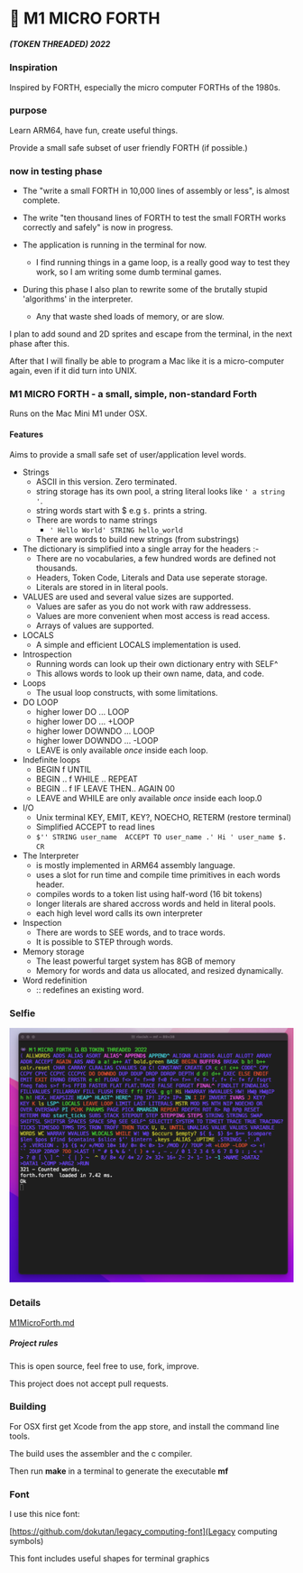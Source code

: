 # 👾 M1 MICRO FORTH  

##### (TOKEN THREADED) 2022

### Inspiration

Inspired by FORTH, especially the micro computer FORTHs of the 1980s.

### purpose

Learn ARM64, have fun, create useful things.

Provide a small safe subset of user friendly FORTH (if possible.)

### now in testing phase

- The "write a small FORTH in 10,000 lines of assembly or less", is almost complete.

- The write "ten thousand lines of FORTH to test the small FORTH works correctly and safely" is now in progress.

- The application is running in the terminal for now.

    - I find running things in a game loop, is a really good way to test they work, so I am writing some dumb terminal games.

- During this phase I also plan to rewrite some of the brutally stupid 'algorithms' in the interpreter.
    - Any that waste shed loads of memory, or are slow.

I plan to add sound and 2D sprites and escape from the terminal, in the next phase after this.

After that I will finally be able to program a Mac like it is a micro-computer again, even if it did turn into UNIX.


###  M1 MICRO FORTH - a small, simple, non-standard Forth

Runs on the Mac Mini M1 under OSX.

#### Features 


Aims to provide a small safe set of user/application level words.

- Strings  
    - ASCII in this version. Zero terminated.
    - string storage has its own pool, a string literal looks like  `' a string '`. 
    - string words start with $ e.g ```$.``` prints a string.
    - There are words to name strings
        - ```' Hello World' STRING hello_world```
    - There are words to build new strings (from substrings)
- The dictionary is simplified into a single array for the headers :-
    - There are no vocabularies, a few hundred words are defined not thousands.
    - Headers, Token Code, Literals and Data use seperate storage.
    - Literals are stored in in literal pools.
- VALUES are used and several value sizes are supported.
    - Values are safer as you do not work with raw addressess.
    - Values are more convenient when most access is read access.
    - Arrays of values are supported.
- LOCALS 
    - A simple and efficient LOCALS implementation is used.
- Introspection
    - Running words can look up their own dictionary entry with SELF^  
    - This allows words to look up their own name, data, and code.
- Loops
    - The usual loop constructs, with some limitations.
- DO LOOP
    - higher lower DO ... LOOP 
    - higher lower DO ... +LOOP
    - higher lower DOWNDO ... LOOP
    - higher lower DOWNDO ... -LOOP
    - LEAVE  is only available *once* inside each loop.
- Indefinite loops
    - BEGIN f UNTIL
    - BEGIN .. f WHILE .. REPEAT
    - BEGIN .. f IF LEAVE THEN.. AGAIN 00
    - LEAVE and WHILE are only available *once* inside each loop.0
- I/O
    - Unix terminal KEY, EMIT, KEY?, NOECHO, RETERM (restore terminal)
    - Simplified ACCEPT to read lines
    - ``` $'' STRING user_name  ACCEPT TO user_name .' Hi ' user_name $. CR ```
- The Interpreter
    - is mostly implemented in ARM64 assembly language.
    - uses a slot for run time and compile time primitives in each words header.
    - compiles words to a token list using half-word (16 bit tokens)
    - longer literals are shared accross words and held in literal pools.
    - each high level word calls its own interpreter 
- Inspection
    - There are words to SEE words, and to trace words.
    - It is possible to STEP through words.
- Memory storage
    - The least powerful target system has 8GB of memory
    - Memory for words and data us allocated, and resized dynamically.
- Word redefinition 
    - :: redefines an existing word.


### Selfie
![Selfie](selfie.png)


### Details

[M1MicroForth.md](M1MicroForth.md)

##### Project rules

This is open source, feel free to use, fork, improve.

This project does not accept pull requests.


### Building

For OSX first get Xcode from the app store, and install the command line tools.

The build uses the assembler and the c compiler.

Then run **make** in a terminal to generate the executable **mf**



### Font

I use this nice font:

[https://github.com/dokutan/legacy_computing-font](Legacy computing symbols)

This font includes useful shapes for terminal graphics
